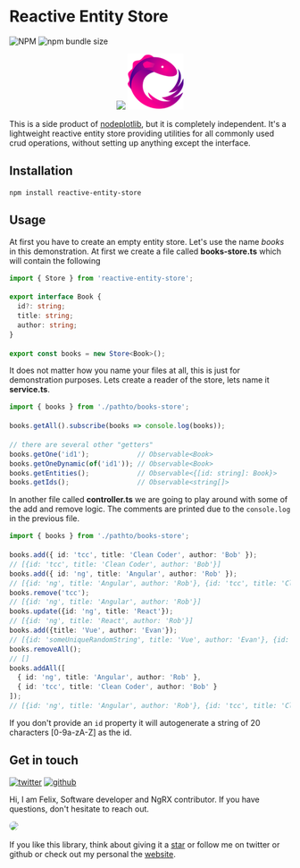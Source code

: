 # Reactive Entity Store

![NPM](https://img.shields.io/npm/l/reactive-entity-store.svg)
![npm bundle size](https://img.shields.io/bundlephobia/minzip/reactive-entity-store.svg)

<p align="center">
  <img src="https://raw.githubusercontent.com/nrwl/nx/master/nx-logo.png" height="100">
  <img src="https://raw.githubusercontent.com/ReactiveX/rxjs/master/doc/asset/Rx_Logo_S.png" height="100">
</p>

This is a side product of [nodeplotlib](https://github.com/ngfelixl/nodeplotlib-nx), but it is
completely independent. It's a lightweight reactive entity store providing utilities
for all commonly used crud operations, without setting up anything except the interface.

## Installation

```shell
npm install reactive-entity-store
```

## Usage

At first you have to create an empty entity store. Let's use the name *books*
in this demonstration. At first we create a file called **books-store.ts**
which will contain the following

```ts
import { Store } from 'reactive-entity-store';

export interface Book {
  id?: string;
  title: string;
  author: string;
}

export const books = new Store<Book>();
```

It does not matter how you name your files at all, this is just for demonstration
purposes. Lets create a reader of the store, lets name it **service.ts**.

```ts
import { books } from './pathto/books-store';

books.getAll().subscribe(books => console.log(books));

// there are several other "getters"
books.getOne('id1');            // Observable<Book>
books.getOneDynamic(of('id1')); // Observable<Book>
books.getEntities();            // Observable<{[id: string]: Book}>
books.getIds();                 // Observable<string[]>
```

In another file called **controller.ts** we are going to play
around with some of the add and remove logic. The comments are
printed due to the `console.log` in the previous file.

```ts
import { books } from './pathto/books-store';

books.add({ id: 'tcc', title: 'Clean Coder', author: 'Bob' });
// [{id: 'tcc', title: 'Clean Coder', author: 'Bob'}]
books.add({ id: 'ng', title: 'Angular', author: 'Rob' });
// [{id: 'ng', title: 'Angular', author: 'Rob'}, {id: 'tcc', title: 'Clean Coder', author: 'Bob'}]
books.remove('tcc');
// [{id: 'ng', title: 'Angular', author: 'Rob'}]
books.update({id: 'ng', title: 'React'});
// [{id: 'ng', title: 'React', author: 'Rob'}]
books.add({title: 'Vue', author: 'Evan'});
// [{id: 'someUniqueRandomString', title: 'Vue', author: 'Evan'}, {id: 'ng', title: 'React', author: 'Rob}]
books.removeAll();
// []
books.addAll([
  { id: 'ng', title: 'Angular', author: 'Rob' },
  { id: 'tcc', title: 'Clean Coder', author: 'Bob' }
]);
// [{id: 'ng', title: 'Angular', author: 'Rob'}, {id: 'tcc', title: 'Clean Coder', author: 'Bob'}]
```

If you don't provide an `id` property it will autogenerate a string of 20 characters [0-9a-zA-Z] as the id.


## Get in touch

[![twitter](https://img.shields.io/badge/twitter-%40ngfelixl-blue.svg?logo=twitter)](https://twitter.com/intent/follow?screen_name=ngfelixl)
[![github](https://img.shields.io/badge/github-%40ngfelixl-blue.svg?logo=github)](https://github.com/ngfelixl)

Hi, I am Felix,
Software developer and NgRX contributor. If you have questions, don't hesitate to reach out.


<img src="https://avatars2.githubusercontent.com/u/24190530" width="150" style="border-radius: 50%;">

If you like this library, think about giving it a [star](https://github.com/ngfelixl/nodeplotlib-nx) or follow me on twitter or github or check out my personal
the [website](https://felixlemke.com).